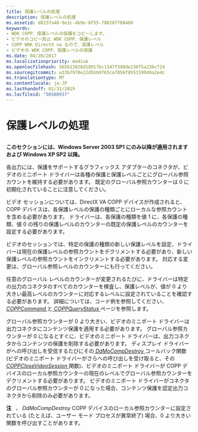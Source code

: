 ```yaml
---
title: 保護レベルの処理
description: 保護レベルの処理
ms.assetid: d8237a48-9e1c-4b9e-8f55-70820ff08460
keywords:
- WDK COPP、保護レベルの保護をコピーします。
- ビデオのコピー防止 WDK COPP、保護レベル
- COPP WDK DirectX va なので、保護レベル
- ビデオの WDK COPP、保護レベルの保護
ms.date: 04/20/2017
ms.localizationpriority: medium
ms.openlocfilehash: 565b13026d18917bc1347f390de230f5a23bc724
ms.sourcegitcommit: a33b7978e22d5bb9f65ca7056f955319049a2e4c
ms.translationtype: MT
ms.contentlocale: ja-JP
ms.lasthandoff: 01/31/2019
ms.locfileid: "56560937"
---
```

# <a name="handling-protection-levels"></a>保護レベルの処理


## <span id="ddk_handling_protection_levels_gg"></span><span id="DDK_HANDLING_PROTECTION_LEVELS_GG"></span>


**このセクションには、Windows Server 2003 SP1 にのみ以降が適用されますおよび Windows XP SP2 以降。**

各出力には、保護をサポートするグラフィックス アダプターのコネクタが、ビデオのミニポート ドライバーは各種の保護と保護レベルごとにグローバル参照カウントを維持する必要があります。 既定のグローバル参照カウンターは 0 に初期化されていることに注意してください。

ビデオ セッションについては、DirectX VA COPP デバイスが作成されると、COPP デバイスは、各保護レベルの保護の種類ごとにローカルな参照カウントを含める必要があります。 ドライバーは、各保護の種類を値 1 に、各保護の種類、値 0 の残りの保護レベルのカウンターの既定の保護レベルのカウンターを設定する必要があります。

ビデオのセッションでは、特定の保護の種類の新しい保護レベルを設定、ドライバーは現在の保護レベルの参照カウントをデクリメントする必要があり、新しい保護レベルの参照カウントをインクリメントする必要があります。 対応する変更は、グローバル参照レベルのカウンターにも行ってください。

任意のグローバル レベルのカウンターが変更されるたびに、ドライバーは特定の出力のコネクタのすべてのカウンターを検査し、保護レベルが、値が 0 より大きい最高レベルのカウンターに対応するレベルに設定されていることを確認する必要があります。 詳細については、コード例を参照してください、 [ *COPPCommand* ](https://msdn.microsoft.com/library/windows/hardware/ff539642)と[ *COPPQueryStatus* ](https://msdn.microsoft.com/library/windows/hardware/ff539652)ページを参照します。

グローバル参照カウンターが 0 より大きい、ビデオのミニポート ドライバーは出力コネクタにコンテンツ保護を適用する必要があります。 グローバル参照カウンターが 0 になるとすぐに、ビデオのミニポート ドライバーは、出力コネクタからコンテンツの保護を削除する必要があります。 ディスプレイ ドライバーがへの呼び出しを受信するたびにその[ *DdMoCompDestroy* ](https://msdn.microsoft.com/library/windows/hardware/ff549664)コールバック関数 (ビデオのミニポート ドライバーがさらへの呼び出しを受け取ると、その[ *COPPCloseVideoSession* ](https://msdn.microsoft.com/library/windows/hardware/ff539638)関数)、ビデオのミニポート ドライバーが COPP デバイスのローカル参照カウンターの現在のレベルでグローバル参照カウンターをデクリメントする必要があります。 ビデオのミニポート ドライバーがコネクタのグローバル参照カウンターが 0 になった場合、コンテンツ保護を認定出力コネクタから削除のみ必要があります。

**注**   、 *DdMoCompDestroy* COPP デバイスのローカル参照カウンターに設定されている (たとえば、ユーザー モード プロセスが異常終了) 場合、0 より大きい関数を呼び出すことがあります。

 

 

 






